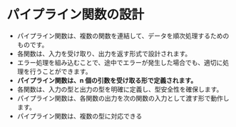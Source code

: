 # パイプライン関数の設計

- パイプライン関数は、複数の関数を連結して、データを順次処理するためのものです。
- 各関数は、入力を受け取り、出力を返す形式で設計されます。
- エラー処理を組み込むことで、途中でエラーが発生した場合でも、適切に処理を行うことができます。
- **パイプライン関数は、n 個の引数を受け取る形で定義されます。**
- 各関数は、入力の型と出力の型を明確に定義し、型安全性を確保します。
- パイプライン関数は、各関数の出力を次の関数の入力として渡す形で動作します。
- パイプライン関数は、複数の型に対応できる